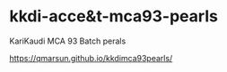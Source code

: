 # kkdi-acce&t-mca93-pearls
KariKaudi MCA 93 Batch  perals


https://qmarsun.github.io/kkdimca93pearls/
